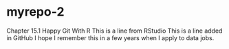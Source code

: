 # myrepo-2
Chapter 15.1 Happy Git With R
This is a line from RStudio
This is a line added in GitHub
I hope I remember this in a few years when I apply to data jobs.
